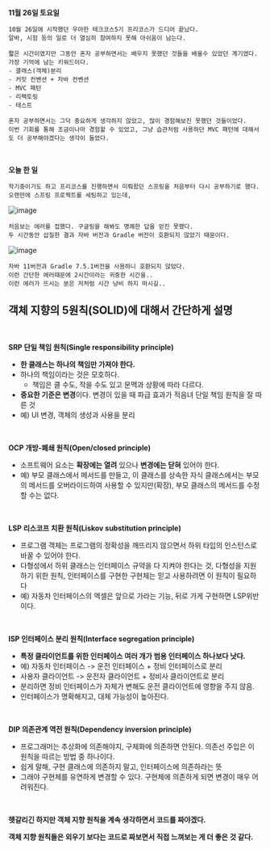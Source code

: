 **11월 26일 토요일** 


```
10월 26일에 시작했던 우아한 테크코스5기 프리코스가 드디어 끝났다.
알바, 시험 등의 일로 더 열심히 참여하지 못해 아쉬움이 남는다.

짧은 시간이였지만 그동안 혼자 공부하면서는 배우지 못했던 것들을 배울수 있었던 계기였다.
가장 기억에 남는 키워드이다.
- 클래스(객체)분리
- 커밋 컨벤션 + 자바 컨벤션
- MVC 패턴
- 리팩토링
- 테스트

혼자 공부하면서는 그닥 중요하게 생각하지 않았고, 많이 경험해보진 못했던 것들이었다.
이번 기회를 통해 조금이나마 경험할 수 있었고, 그냥 습관처럼 사용하던 MVC 패턴에 대해서도 더 공부해야겠다는 생각이 들었다.

```

<br>

**오늘 한 일**

```
학기중이기도 하고 프리코스를 진행하면서 미뤄왔던 스프링을 처음부터 다시 공부하기로 했다.
오랜만에 스프링 프로젝트를 세팅하고 있는데, 
```
![image](https://user-images.githubusercontent.com/81271328/204093420-6d880022-62ce-46cc-8fe7-4a766118aca7.png)

```
처음보는 에러를 접했다. 구글링을 해봐도 명쾌한 답을 얻진 못했다.
두 시간동안 삽질한 결과 자바 버전과 Gradle 버전이 호환되지 않았기 때문이다.
```
![image](https://user-images.githubusercontent.com/81271328/204093584-fbb733a7-73b4-46b9-a715-0510d61e8e38.png)

```
자바 11버전과 Gradle 7.5.1버전을 사용하니 호환되지 않았다. 
이런 간단한 에러때문에 2시간이라는 귀중한 시간을..
이런 에러가 뜨시는 분은 저처럼 시간 낭비 하지 마시길..
```

## 객체 지향의 5원칙(SOLID)에 대해서 간단하게 설명
<br>

**SRP 단일 책임 원칙(Single responsibility principle)**
+ **한 클래스는 하나의 책임만 가져야 한다.**
+ 하나의 책임이라는 것은 모호하다.
  + 책임은 클 수도, 작을 수도 있고 문맥과 상황에 따라 다르다.
+ **중요한 기준은 변경**이다. 변경이 있을 때 파급 효과가 적음녀 단일 책임 원칙을 잘 따른 것
+ 예) UI 변경, 객체의 생성과 사용을 분리

<br>

**OCP 개방-폐쇄 원칙(Open/closed principle)**
+ 소프트웨어 요소는 **확장에는 열려** 있으나 **변경에는 닫혀** 있어야 한다.
+ 예) 부모 클래스에서 메서드를 만들고, 이 클래스를 상속한 자식 클래스에서는 부모의 메서드를 오버라이드하여 사용할 수 있지만(확장), 부모 클래스의 메서드를 수정할 수는 없다.

<br>

**LSP 리스코프 치환 원칙(Liskov substitution principle)**
+ 프로그램 객체는 프로그램의 정확성을 깨뜨리지 않으면서 하위 타입의 인스턴스로 바꿀 수 있어야 한다.
+ 다형성에서 하위 클래스는 인터페이스 규약을 다 지켜야 한다는 것, 다형성을 지원하기 위한 원칙, 인터페이스를 구현한 구현체는 믿고 사용하려면 이 원칙이 필요하다
+ 예) 자동차 인터페이스의 엑셀은 앞으로 가라는 기능, 뒤로 가게 구현하면 LSP위반이다.

<br>

**ISP 인터페이스 분리 원칙(Interface segregation principle)**
+ **특정 클라이언트를 위한 인터페이스 여러 개가 범용 인터페이스 하나보다 낫다.**
+ 예) 자동차 인터페이스 -> 운전 인터페이스 + 정비 인터페이스로 분리
+ 사용자 클라이언트 -> 운전자 클라이언트 + 정비사 클라이언트로 분리
+ 분리하면 정비 인터페이스가 자체가 변해도 운전 클라이언트에 영향을 주지 않음.
+ 인터페이스가 명확해지고, 대체 가능성이 높아진다.


<br>

**DIP 의존관계 역전 원칙(Dependency inversion principle)**
+ 프로그래머는 추상화에 의존해야지, 구체화에 의존하면 안된다. 의존선 주입은 이 원칙을 따르는 방법 중 하나이다.
+ 쉽게 말해, 구현 클래스에 의존하지 말고, 인터페이스에 의존하라는 뜻
+ 그래야 구현체를 유연하게 변경할 수 있다. 구현체에 의존하게 되면 변경이 매우 어려워진다.

<br>

**헷갈리긴 하지만 객체 지향 원칙을 계속 생각하면서 코드를 짜야겠다.** 

**객체 지향 원칙들은 외우기 보다는 코드로 짜보면서 직접 느껴보는 게 더 좋은 것 같다.**



